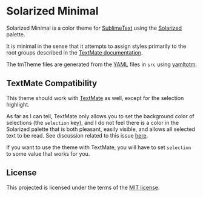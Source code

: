 
Solarized Minimal
=================

Solarized Minimal is a color theme for [SublimeText][] using the [Solarized][]
palette.

It is minimal in the sense that it attempts to assign styles primarily to the
root groups described in the [TextMate documentation][grammar].

The tmTheme files are generated from the [YAML][] files in `src` using
[yamltotm][].

[SublimeText]: http://www.sublimetext.com/
[Solarized]: http://ethanschoonover.com/solarized
[grammar]: http://manual.macromates.com/en/language_grammars.html
[YAML]: http://yaml.org/
[yamltotm]: https://github.com/jibsen/yamltotm


TextMate Compatibility
----------------------

This theme should work with [TextMate](http://macromates.com/) as well, except
for the selection highlight.

As far as I can tell, TextMate only allows you to set the background color of
selections (the `selection` key), and I do not feel there is a color in the
Solarized palette that is both pleasant, easily visible, and allows all
selected text to be read. See discussion related to this issue
[here](https://github.com/deplorableword/textmate-solarized/issues/52).

If you want to use the theme with TextMate, you will have to set `selection`
to some value that works for you.


License
-------

This projected is licensed under the terms of the [MIT license](LICENSE).
